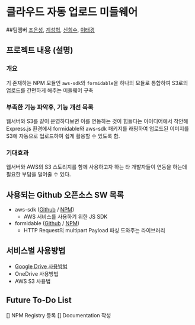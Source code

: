  

# 클라우드 자동 업로드 미들웨어
##팀멤버
[조은성](/Dev_ES), [계성혁](/lkaybob), [신희수](/heesu_shin), [이태경](/tph00300)

## 프로젝트 내용 (설명)
### 개요
기 존재하는 NPM 모듈인 `aws-sdk`와 `formidable`을 하나의 모듈로 통합하여 S3로의 업로드를 간편하게 해주는 미들웨어 구축

### 부족한 기능 파악후, 기능 개선 목록
웹서버와 S3를 같이 운영하다보면 이를 연동하는 것이 힘들다는 아이디어에서 착안해 Express.js 환경에서 formidable와 aws-sdk 패키지를 래핑하여 업로드된 이미지를 S3에 자동으로 업로드하여 쉽게 활용할 수 있도록 함.

### 기대효과
웹서버와 AWS의 S3 스토리지를 함께 사용하고자 하는 타 개발자들이 연동을 하는데 필요한 부담을 덜어줄 수 있다.

## 사용되는 Github 오픈소스 SW 목록
* aws-sdk ([Github](https://github.com/aws/aws-sdk-js) / [NPM](https://www.npmjs.com/package/aws-sdk))
    * AWS 서비스를 사용하기 위한 JS SDK
* formidable ([Github](https://github.com/felixge/node-formidable) /  [NPM](https://www.npmjs.com/package/formidable))
    * HTTP Request의 multipart Payload 파싱 도와주는 라이브러리

## 서비스별 사용방법

* [Google Drive 사용방법](/google-drive.md)
* OneDrive 사용방법
* AWS S3 사용법


## Future To-Do List
[] NPM Registry 등록
[] Documentation 작성



